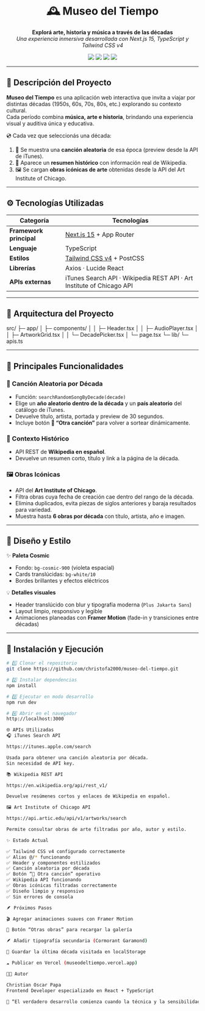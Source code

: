 <!-- Encabezado principal -->
<h1 align="center">🕰️ Museo del Tiempo</h1>

<p align="center">
  <strong>Explorá arte, historia y música a través de las décadas</strong><br/>
  <em>Una experiencia inmersiva desarrollada con Next.js 15, TypeScript y Tailwind CSS v4</em>
</p>

<p align="center">
  <img src="https://img.shields.io/badge/Next.js-15-black?logo=next.js&style=flat-square" />
  <img src="https://img.shields.io/badge/TypeScript-5-blue?logo=typescript&style=flat-square" />
  <img src="https://img.shields.io/badge/TailwindCSS-4.0-38BDF8?logo=tailwindcss&style=flat-square" />
  <img src="https://img.shields.io/badge/Deployed%20on-Vercel-black?logo=vercel&style=flat-square" />
</p>

---

## 🌌 Descripción del Proyecto

**Museo del Tiempo** es una aplicación web interactiva que invita a viajar por distintas décadas (1950s, 60s, 70s, 80s, etc.) explorando su contexto cultural.  
Cada período combina **música, arte e historia**, brindando una experiencia visual y auditiva única y educativa.

💿 Cada vez que seleccionás una década:

1. 🎵 Se muestra una **canción aleatoria** de esa época (preview desde la API de iTunes).
2. 📜 Aparece un **resumen histórico** con información real de Wikipedia.
3. 🖼️ Se cargan **obras icónicas de arte** obtenidas desde la API del Art Institute of Chicago.

---

## ⚙️ Tecnologías Utilizadas

| Categoría               | Tecnologías                                                           |
| ----------------------- | --------------------------------------------------------------------- |
| **Framework principal** | [Next.js 15](https://nextjs.org/) + App Router                        |
| **Lenguaje**            | TypeScript                                                            |
| **Estilos**             | [Tailwind CSS v4](https://tailwindcss.com/) + PostCSS                 |
| **Librerías**           | Axios · Lucide React                                                  |
| **APIs externas**       | iTunes Search API · Wikipedia REST API · Art Institute of Chicago API |

---

## 🧠 Arquitectura del Proyecto

src/
├─ app/
│ ├─ components/
│ │ ├─ Header.tsx
│ │ ├─ AudioPlayer.tsx
│ │ ├─ ArtworkGrid.tsx
│ │ └─ DecadePicker.tsx
│ └─ page.tsx
└─ lib/
└─ apis.ts

---

## 🧩 Principales Funcionalidades

### 🎵 Canción Aleatoria por Década

- Función: `searchRandomSongByDecade(decade)`
- Elige un **año aleatorio dentro de la década** y un **país aleatorio** del catálogo de iTunes.
- Devuelve título, artista, portada y preview de 30 segundos.
- Incluye botón **🎲 “Otra canción”** para volver a sortear dinámicamente.

### 📜 Contexto Histórico

- API REST de **Wikipedia en español**.
- Devuelve un resumen corto, título y link a la página de la década.

### 🖼️ Obras Icónicas

- API del **Art Institute of Chicago**.
- Filtra obras cuya fecha de creación cae dentro del rango de la década.
- Elimina duplicados, evita piezas de siglos anteriores y baraja resultados para variedad.
- Muestra hasta **6 obras por década** con título, artista, año e imagen.

---

## 🎨 Diseño y Estilo

✨ **Paleta Cosmic**

- Fondo: `bg-cosmic-900` (violeta espacial)
- Cards translúcidas: `bg-white/10`
- Bordes brillantes y efectos eléctricos

💡 **Detalles visuales**

- Header translúcido con blur y tipografía moderna (`Plus Jakarta Sans`)
- Layout limpio, responsivo y legible
- Animaciones planeadas con **Framer Motion** (fade-in y transiciones entre décadas)

---

## 🚀 Instalación y Ejecución

```bash
# 1️⃣ Clonar el repositorio
git clone https://github.com/christofa2000/museo-del-tiempo.git

# 2️⃣ Instalar dependencias
npm install

# 3️⃣ Ejecutar en modo desarrollo
npm run dev

# 4️⃣ Abrir en el navegador
http://localhost:3000

🌐 APIs Utilizadas
🎧 iTunes Search API

https://itunes.apple.com/search

Usada para obtener una canción aleatoria por década.
Sin necesidad de API key.

📚 Wikipedia REST API

https://en.wikipedia.org/api/rest_v1/

Devuelve resúmenes cortos y enlaces de Wikipedia en español.

🖼️ Art Institute of Chicago API

https://api.artic.edu/api/v1/artworks/search

Permite consultar obras de arte filtradas por año, autor y estilo.

✨ Estado Actual

✅ Tailwind CSS v4 configurado correctamente
✅ Alias @/* funcionando
✅ Header y componentes estilizados
✅ Canción aleatoria por década
✅ Botón “🎲 Otra canción” operativo
✅ Wikipedia API funcionando
✅ Obras icónicas filtradas correctamente
✅ Diseño limpio y responsivo
✅ Sin errores de consola

🪶 Próximos Pasos

🎬 Agregar animaciones suaves con Framer Motion

🔄 Botón “Otras obras” para recargar la galería

🪶 Añadir tipografía secundaria (Cormorant Garamond)

💾 Guardar la última década visitada en localStorage

☁️ Publicar en Vercel (museodeltiempo.vercel.app)

👨‍💻 Autor

Christian Oscar Papa
Frontend Developer especializado en React + TypeScript

💫 “El verdadero desarrollo comienza cuando la técnica y la sensibilidad se encuentran.”
```
